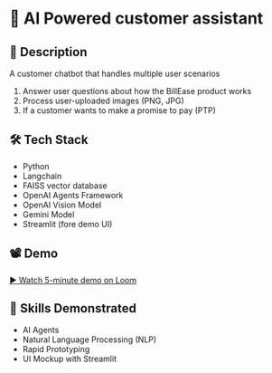 # 📁 AI Powered customer assistant

## 📝 Description
A customer chatbot that handles multiple user scenarios

1. Answer user questions about how the BillEase product works
2. Process user-uploaded images (PNG, JPG)
3. If a customer wants to make a promise to pay (PTP)

## 🛠️ Tech Stack
- Python
- Langchain
- FAISS vector database
- OpenAI Agents Framework
- OpenAI Vision Model
- Gemini Model
- Streamlit (fore demo UI)

## 📽️ Demo
[▶️ Watch 5-minute demo on Loom](https://www.youtube.com/watch?v=example)

## 🧠 Skills Demonstrated
- AI Agents
- Natural Language Processing (NLP)
- Rapid Prototyping
- UI Mockup with Streamlit